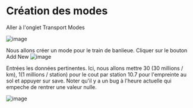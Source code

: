 # Création des modes

Aller à l'onglet Transport Modes

![image](https://github.com/user-attachments/assets/9e13b73c-734a-4f4d-a7e5-d071ffdf31ec)

Nous allons créer un mode pour le train de banlieue. Cliquer sur le bouton Add New
![image](https://github.com/user-attachments/assets/0555c4fc-db47-4130-83fb-e3e5788a0a0c)

Entrées les données pertinentes. Ici, nous allons mettre 30 (30 millions / km), 1(1 millions / station) pour le cout par station 10.7 pour l'empreinte au sol et appuyer sur save. Noter qu'il y a un bug à l'heure actuelle qui empeche de rentrer une valeur nulle.

![image](https://github.com/user-attachments/assets/12cd69f8-c241-4abd-9e66-2f261882196d)
